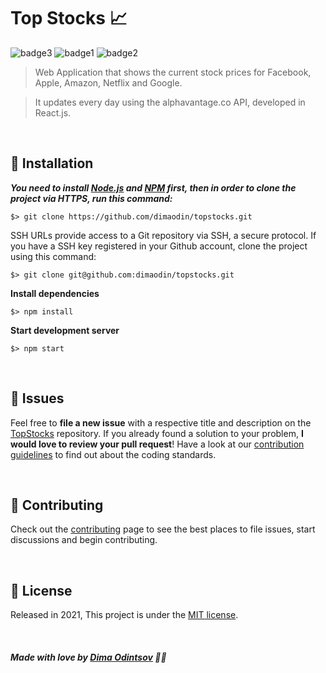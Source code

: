 # Top Stocks 📈

 ![badge3](https://img.shields.io/badge/react-%2320232a.svg?style=for-the-badge&logo=react&logoColor=%2361DAFB) ![badge1](https://img.shields.io/badge/javascript-%23323330.svg?style=for-the-badge&logo=javascript&logoColor=%23F7DF1E) ![badge2](https://img.shields.io/badge/css3-%231572B6.svg?style=for-the-badge&logo=css3&logoColor=white)
> Web Application that shows the current stock prices for Facebook, Apple, Amazon, Netflix and Google.

> It updates every day using the alphavantage.co API, developed in React.js.

<br>

## :construction_worker: Installation

***You need to install [Node.js](https://nodejs.org/en/download/) and [NPM](https://www.npmjs.com/) first, then in order to clone the project via HTTPS, run this command:***

```
$> git clone https://github.com/dimaodin/topstocks.git
```

SSH URLs provide access to a Git repository via SSH, a secure protocol. If you have a SSH key registered in your Github account, clone the project using this command:

```
$> git clone git@github.com:dimaodin/topstocks.git
```

**Install dependencies**

```
$> npm install
```

**Start development server**

```
$> npm start
```

<br>

## :bug: Issues

Feel free to **file a new issue** with a respective title and description on the [TopStocks](https://github.com/dimaodin/TopStocks/issues) repository. If you already found a solution to your problem, **I would love to review your pull request**! Have a look at our [contribution guidelines](https://github.com/dimaodin/TopStocks/blob/main/CONTRIBUTING.md) to find out about the coding standards.

<br>

## :tada: Contributing

Check out the [contributing](https://github.com/dimaodin/TopStocks/blob/main/CONTRIBUTING.md) page to see the best places to file issues, start discussions and begin contributing.

<br>

## :closed_book: License

Released in 2021,
This project is under the [MIT license](https://github.com/dimaodin/TopStocks/blob/main/LICENSE).

<br>

##### Made with love by [Dima Odintsov](https://github.com/DimaOdin) 💜🚀
